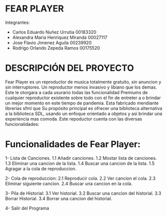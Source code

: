 # FEAR PLAYER
Integrantes:
- Carlos Eduardo Nuñez Urrutia 00183320	
- Alexandra Maria Henriquez Miranda 00027117	
- Jose Flavio Jimenez Aguila 00239920
- Rodrigo Orlando Zepeda Ramos 00175520

# DESCRIPCIÓN DEL PROYECTO
Fear Player es un reproductor de musica totalmente gratuito, sin anuncion y sin interruptores. Un reproductor menos invasivo y libiano que los demas.
Este le otorgara a cada usurario todas las funcionalidad Premiums de cualquier reproductor existente sobre todo con el fin de entreter a o brindar un mejor momento en este tiempo de pandemia. 
Esta fabricado mendiante librerias sfml que Su propósito principal es ofrecer una biblioteca alternativa a la biblioteca SDL, usando un enfoque orientado a objetos y asi brindar una experiencia mas comoda. Este repoductor cuenta con las diversas funcionalidades:

# Funcionalidades de Fear Player:
1- Lista de Canciones.
   1.1 Añadir canciones.
   1.2 Mostar lista de canciones.
   1.3 Eliminar una cancion de la lista.
   1.4 Buscar una cancion de la lista.
   1.5 Agragar a la cola de reproduccion.

2- Cola de reproduccion:
   2.1 Reproducir cola.
   2.2 Ver cancion el cola.
   2.3 Eliminar siguiente cancion.
   2.4 Buscar una cancion en la cola.

3- Pila de Historial:
   3.1 Ver historial.
   3.2 Buscar una cancion del historial.
   3.3 Borrar Historial.
   3.4 Borrar una cancion del historial.

4- Salir del Programa

